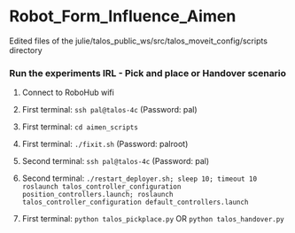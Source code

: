 # Robot_Form_Influence_Aimen
Edited files of the julie/talos_public_ws/src/talos_moveit_config/scripts directory
### Run the experiments IRL - Pick and place or Handover scenario
1. Connect to RoboHub wifi

2. First terminal: `ssh pal@talos-4c` (Password: pal)

3. First terminal: `cd aimen_scripts`

4. First terminal: `./fixit.sh` (Password: palroot)

5. Second terminal: `ssh pal@talos-4c` (Password: pal)

6. Second terminal: `./restart_deployer.sh; sleep 10; timeout 10 roslaunch talos_controller_configuration position_controllers.launch; roslaunch talos_controller_configuration default_controllers.launch`

7. First terminal: `python talos_pickplace.py` OR `python talos_handover.py`
